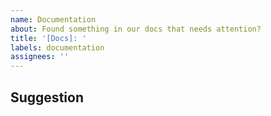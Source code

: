 ```yaml
---
name: Documentation
about: Found something in our docs that needs attention?
title: '[Docs]: '
labels: documentation
assignees: ''
---
```


<!-- Thanks for taking the time to open an issue and help us make our code better! -->


## Suggestion

<!-- What should we do better? -->



